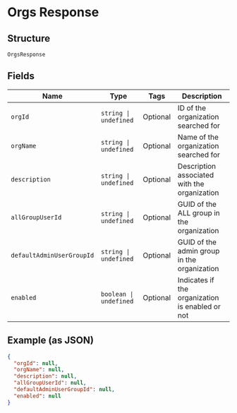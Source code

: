 
# Orgs Response

## Structure

`OrgsResponse`

## Fields

| Name | Type | Tags | Description |
|  --- | --- | --- | --- |
| `orgId` | `string \| undefined` | Optional | ID of the organization searched for |
| `orgName` | `string \| undefined` | Optional | Name of the organization searched for |
| `description` | `string \| undefined` | Optional | Description associated with the organization |
| `allGroupUserId` | `string \| undefined` | Optional | GUID of the ALL group in the organization |
| `defaultAdminUserGroupId` | `string \| undefined` | Optional | GUID of the admin group in the organization |
| `enabled` | `boolean \| undefined` | Optional | Indicates if the organization is enabled or not |

## Example (as JSON)

```json
{
  "orgId": null,
  "orgName": null,
  "description": null,
  "allGroupUserId": null,
  "defaultAdminUserGroupId": null,
  "enabled": null
}
```

